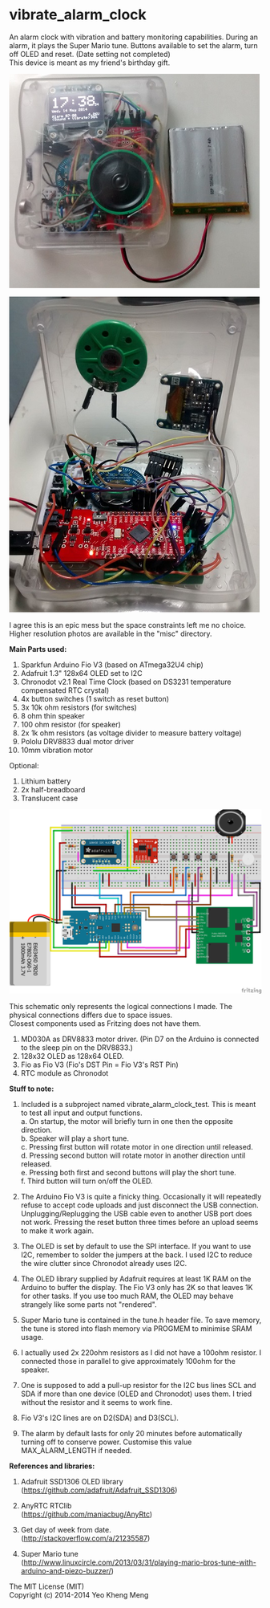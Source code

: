 vibrate_alarm_clock
===================

An alarm clock with vibration and battery monitoring capabilities. During an alarm, it plays the Super Mario tune. Buttons available to set the alarm, turn off OLED and reset. (Date setting not completed)  
This device is meant as my friend's birthday gift.

![Screen](/misc/front.jpg)


![Screen](/misc/internal.jpg)

I agree this is an epic mess but the space constraints left me no choice. Higher resolution photos are available in the "misc" directory.   


<b>Main Parts used:</b>  

1. Sparkfun Arduino Fio V3 (based on ATmega32U4 chip)  
2. Adafruit 1.3" 128x64 OLED set to I2C  
3. Chronodot v2.1 Real Time Clock (based on DS3231 temperature compensated RTC crystal)  
4. 4x button switches (1 switch as reset button)  
5. 3x 10k ohm resistors (for switches)  
6. 8 ohm thin speaker  
7. 100 ohm resistor (for speaker)  
8. 2x 1k ohm resistors (as voltage divider to measure battery voltage)
9. Pololu DRV8833 dual motor driver  
10. 10mm vibration motor


Optional:  

1. Lithium battery  
3. 2x half-breadboard 
4. Translucent case  



![Screen](misc/schematic-vibrate-clock.png)

This schematic only represents the logical connections I made. The physical connections differs due to space issues.   
Closest components used as Fritzing does not have them.  
1. MD030A as DRV8833 motor driver. (Pin D7 on the Arduino is connected to the sleep pin on the DRV8833.)  
2. 128x32 OLED as 128x64 OLED.  
3. Fio as Fio V3 (Fio's DST Pin = Fio V3's RST Pin)  
4. RTC module as Chronodot

<b>Stuff to note:</b>

1. Included is a subproject named vibrate_alarm_clock_test. This is meant to test all input and output functions.  
  a. On startup, the motor will briefly turn in one then the opposite direction.  
  b. Speaker will play a short tune.  
  c. Pressing first button will rotate motor in one direction until released.  
  d. Pressing second button will rotate motor in another direction until released.  
  e. Pressing both first and second buttons will play the short tune.  
  f. Third button will turn on/off the OLED.

2. The Arduino Fio V3 is quite a finicky thing. Occasionally it will repeatedly refuse to accept code uploads and just disconnect the USB connection. Unplugging/Replugging the USB cable even to another USB port does not work. Pressing the reset button three times before an upload seems to make it work again.

3. The OLED is set by default to use the SPI interface. If you want to use I2C, remember to solder the jumpers at the back. I used I2C to reduce the wire clutter since Chronodot already uses I2C.

4. The OLED library supplied by Adafruit requires at least 1K RAM on the Arduino to buffer the display. The Fio V3 only has 2K so that leaves 1K for other tasks. If you use too much RAM, the OLED may behave strangely like some parts not "rendered".  

5. Super Mario tune is contained in the tune.h header file. To save memory, the tune is stored into flash memory via PROGMEM to minimise SRAM usage.

6. I actually used 2x 220ohm resistors as I did not have a 100ohm resistor. I connected those in parallel to give approximately 100ohm for the speaker.

7. One is supposed to add a pull-up resistor for the I2C bus lines SCL and SDA if more than one device (OLED and Chronodot) uses them. I tried without the resistor and it seems to work fine. 

8. Fio V3's I2C lines are on D2(SDA) and D3(SCL).  

9. The alarm by default lasts for only 20 minutes before automatically turning off to conserve power. Customise this value MAX_ALARM_LENGTH if needed.  


<b>References and libraries:</b>  

1. Adafruit SSD1306 OLED library  
(https://github.com/adafruit/Adafruit_SSD1306)

2. AnyRTC RTClib  
(https://github.com/maniacbug/AnyRtc)

3. Get day of week from date.  
(http://stackoverflow.com/a/21235587)

4. Super Mario tune  
(http://www.linuxcircle.com/2013/03/31/playing-mario-bros-tune-with-arduino-and-piezo-buzzer/)



The MIT License (MIT)<br>
Copyright (c) 2014-2014 Yeo Kheng Meng<br>
